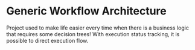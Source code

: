 # Generic Workflow Architecture

Project used to make life easier every time when there is a business logic that requires some decision trees! 
With execution status tracking, it is possible to direct execution flow.
